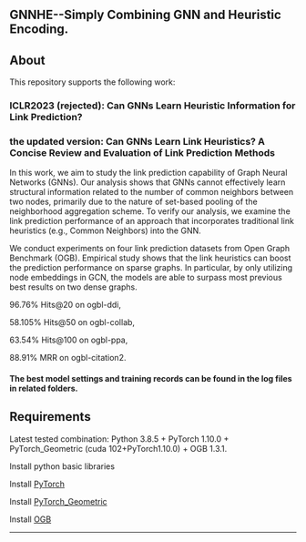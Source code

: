 ## GNNHE--Simply Combining GNN and Heuristic Encoding.


About
-----
This repository supports the following work:
### ICLR2023 (rejected): Can GNNs Learn Heuristic Information for Link Prediction?

### the updated version: Can GNNs Learn Link Heuristics? A Concise Review and Evaluation of Link Prediction Methods

In this work, we aim to study the link prediction capability of Graph Neural Networks (GNNs). Our analysis shows that GNNs cannot effectively learn structural information related to the number of common neighbors between two nodes, primarily due to the nature of set-based pooling of the neighborhood aggregation scheme. To verify our analysis, we examine the link prediction performance of an approach that incorporates traditional link heuristics (e.g., Common Neighbors) into the GNN.

We conduct experiments on four link prediction datasets from  Open Graph Benchmark (OGB). Empirical study shows that the link heuristics can boost the prediction performance on sparse graphs. In particular, by only utilizing node embeddings in GCN, the models are able to surpass most previous best results on two dense graphs.

96.76\% Hits@20 on ogbl-ddi,

58.105\% Hits@50 on ogbl-collab,

63.54\% Hits@100 on ogbl-ppa,

88.91\% MRR on ogbl-citation2.

#### The best model settings and training records can be found in the log files in related folders.

Requirements
------------

Latest tested combination: Python 3.8.5 + PyTorch 1.10.0 + PyTorch\_Geometric (cuda 102+PyTorch1.10.0) + OGB 1.3.1.

Install python basic libraries

Install [PyTorch](https://pytorch.org/)

Install [PyTorch\_Geometric](https://pytorch-geometric.readthedocs.io/en/latest/notes/installation.html)

Install [OGB](https://ogb.stanford.edu/docs/home/)

<!-- Usages -->
------
<!--
### Contents description

    main_pred.py, utils.py, models.py -->
